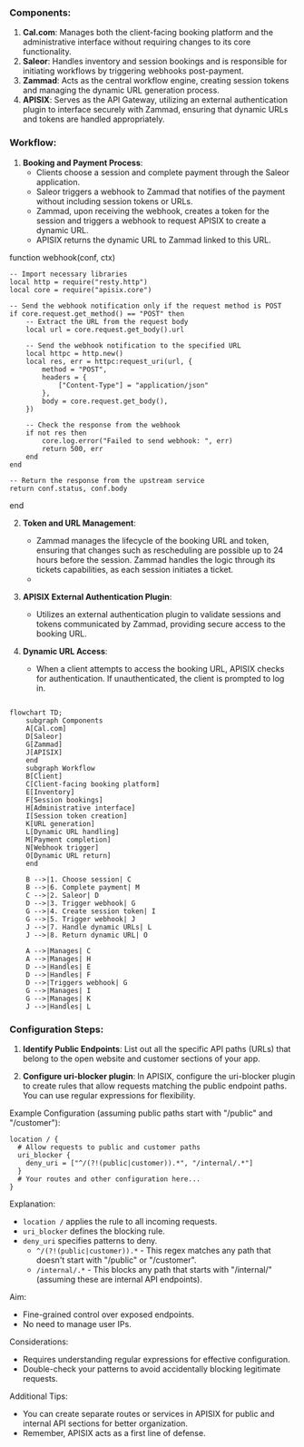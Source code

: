 ### Components:

1. **Cal.com**: Manages both the client-facing booking platform and the administrative interface without requiring changes to its core functionality.
2. **Saleor**: Handles inventory and session bookings and is responsible for initiating workflows by triggering webhooks post-payment.
3. **Zammad**: Acts as the central workflow engine, creating session tokens and managing the dynamic URL generation process.
4. **APISIX**: Serves as the API Gateway, utilizing an external authentication plugin to interface securely with Zammad, ensuring that dynamic URLs and tokens are handled appropriately.

### Workflow:

1. **Booking and Payment Process**:
   - Clients choose a session and complete payment through the Saleor application.
   - Saleor triggers a webhook to Zammad that notifies of the payment without including session tokens or URLs.
   - Zammad, upon receiving the webhook, creates a token for the session and triggers a webhook to request APISIX to create a dynamic URL.
   - APISIX returns the dynamic URL to Zammad linked to this URL.

function webhook(conf, ctx)

    -- Import necessary libraries
    local http = require("resty.http")
    local core = require("apisix.core")

    -- Send the webhook notification only if the request method is POST
    if core.request.get_method() == "POST" then
        -- Extract the URL from the request body
        local url = core.request.get_body().url

        -- Send the webhook notification to the specified URL
        local httpc = http.new()
        local res, err = httpc:request_uri(url, {
            method = "POST",
            headers = {
                ["Content-Type"] = "application/json"
            },
            body = core.request.get_body(),
        })

        -- Check the response from the webhook
        if not res then
            core.log.error("Failed to send webhook: ", err)
            return 500, err
        end
    end

    -- Return the response from the upstream service
    return conf.status, conf.body

end

2. **Token and URL Management**:

   - Zammad manages the lifecycle of the booking URL and token, ensuring that changes such as rescheduling are possible up to 24 hours before the session. Zammad handles the logic through its tickets capabilities, as each session initiates a ticket.
   -

3. **APISIX External Authentication Plugin**:

   - Utilizes an external authentication plugin to validate sessions and tokens communicated by Zammad, providing secure access to the booking URL.

4. **Dynamic URL Access**:
   - When a client attempts to access the booking URL, APISIX checks for authentication. If unauthenticated, the client is prompted to log in.

```mermaid

flowchart TD;
    subgraph Components
    A[Cal.com]
    D[Saleor]
    G[Zammad]
    J[APISIX]
    end
    subgraph Workflow
    B[Client]
    C[Client-facing booking platform]
    E[Inventory]
    F[Session bookings]
    H[Administrative interface]
    I[Session token creation]
    K[URL generation]
    L[Dynamic URL handling]
    M[Payment completion]
    N[Webhook trigger]
    O[Dynamic URL return]
    end

    B -->|1. Choose session| C
    B -->|6. Complete payment| M
    C -->|2. Saleor| D
    D -->|3. Trigger webhook| G
    G -->|4. Create session token| I
    G -->|5. Trigger webhook| J
    J -->|7. Handle dynamic URLs| L
    J -->|8. Return dynamic URL| O

    A -->|Manages| C
    A -->|Manages| H
    D -->|Handles| E
    D -->|Handles| F
    D -->|Triggers webhook| G
    G -->|Manages| I
    G -->|Manages| K
    J -->|Handles| L

```

### Configuration Steps:

1. **Identify Public Endpoints**: List out all the specific API paths (URLs) that belong to the open website and customer sections of your app.

2. **Configure uri-blocker plugin**: In APISIX, configure the uri-blocker plugin to create rules that allow requests matching the public endpoint paths. You can use regular expressions for flexibility.

Example Configuration (assuming public paths start with "/public" and "/customer"):

```nginx
location / {
  # Allow requests to public and customer paths
  uri_blocker {
    deny_uri = ["^/(?!(public|customer)).*", "/internal/.*"]
  }
  # Your routes and other configuration here...
}
```

Explanation:

- `location /` applies the rule to all incoming requests.
- `uri_blocker` defines the blocking rule.
- `deny_uri` specifies patterns to deny.
  - `^/(?!(public|customer)).*` - This regex matches any path that doesn't start with "/public" or "/customer".
  - `/internal/.*` - This blocks any path that starts with "/internal/" (assuming these are internal API endpoints).

Aim:

- Fine-grained control over exposed endpoints.
- No need to manage user IPs.

Considerations:

- Requires understanding regular expressions for effective configuration.
- Double-check your patterns to avoid accidentally blocking legitimate requests.

Additional Tips:

- You can create separate routes or services in APISIX for public and internal API sections for better organization.
- Remember, APISIX acts as a first line of defense.
